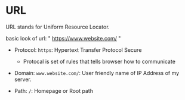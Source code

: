 # URL

URL stands for Uniform Resource Locator.

basic look of url: " https://www.website.com/ "

- Protocol: `https`: Hypertext Transfer Protocol Secure

  - Protocal is set of rules that tells browser how to communicate

- Domain: `www.website.com/`: User friendly name of IP Address of my server.

- Path: `/`: Homepage or Root path
